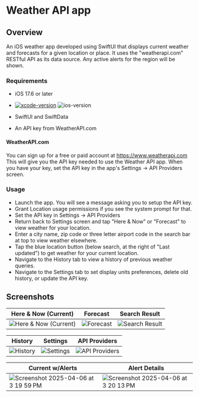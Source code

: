 # Weather API app

## Overview
An iOS weather app developed using SwiftUI that displays current weather and forecasts for a given location or place. It uses the "weatherapi.com" RESTful API as its data source. Any active alerts for the region will be shown.

### Requirements
- iOS 17.6 or later
- [![xcode-version](https://img.shields.io/badge/xcode-16.2-brightgreen)](https://developer.apple.com/xcode/) ![ios-version](https://img.shields.io/badge/iOS-17.6-lightBlue)

- SwiftUI and SwiftData
- An API key from WeatherAPI.com

#### WeatherAPI.com
You can sign up for a free or paid account at https://www.weatherapi.com
This will give you the API key needed to use the Weather API app.
When you have your key, set the API key in the app's Settings -> API Providers screen.

 ### Usage
- Launch the app. You will see a message asking you to setup the API key.
- Grant Location usage permissions if you see the system prompt for that.
- Set the API key in Settings -> API Providers
- Return back to Settings screen and tap "Here & Now" or "Forecast" to view weather for your location.
- Enter a city name, zip code or three letter airport code in the search bar at top to view weather elsewhere.
- Tap the blue location button (below search, at the right of "Last updated") to get weather for your current location.
- Navigate to the History tab to view a history of previous weather queries.
- Navigate to the Settings tab to set display units preferences, delete old history, or update the API key.

## Screenshots

| Here & Now (Current) | Forecast | Search Result |
| -- | -- | -- |
| ![Here & Now (Current)](https://github.com/user-attachments/assets/393f9374-6844-4ce7-b8db-38cf17d53e62) | ![Forecast](https://github.com/user-attachments/assets/f451e377-9e2b-4f29-b23a-6f36e89caef3) | ![Search Result](https://github.com/user-attachments/assets/9d42f56f-458e-49ca-bc5b-3aaf005a6364) |

| History | Settings | API Providers |
| -- | -- | -- |
| ![History](https://github.com/user-attachments/assets/0d3e9b7d-b1ed-4b06-aa32-bcd08f07867f) | ![Settings](https://github.com/user-attachments/assets/fd9589e3-ac74-416a-b658-dbfda0916bac) | ![API Providers](https://github.com/user-attachments/assets/84838337-0d38-4832-aef1-6a81d06284ae) |

| Current w/Alerts | Alert Details |
| -- | -- |
| ![Screenshot 2025-04-06 at 3 19 59 PM](https://github.com/user-attachments/assets/a6d204d1-86c4-4912-96f4-912d23f18a1b) | ![Screenshot 2025-04-06 at 3 20 13 PM](https://github.com/user-attachments/assets/80d6a6fb-5e8d-42af-af9c-e9924d2fecfa) |

